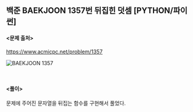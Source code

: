 ## 백준 BAEKJOON 1357번 뒤집힌 덧셈 [PYTHON/파이썬]

#### <문제 출처><br>
https://www.acmicpc.net/problem/1357

![BAEKJOON 1357](https://blog.kakaocdn.net/dn/cUTUiu/btrPyzSJNcM/TiUmbsG2buUIkKvdhqrWGK/img.png)

<br>

#### <풀이><br>

문제에 주어진 문자열을 뒤집는 함수를 구현해서 풀었다.